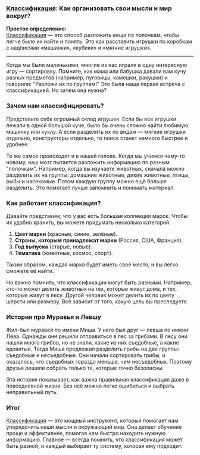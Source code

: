 ### [Классификация](Классификация.md): Как организовать свои мысли и мир вокруг?

**Простое определение:**  
[Классификация](Классификация.md) — это способ разложить вещи по полочкам, чтобы легче было их найти и понять. Это как расставить игрушки по коробкам с надписями «машинки», «кубики» и «мягкие игрушки».

---

Когда мы были маленькими, многие из нас играли в одну интересную игру — сортировку. Помните, как мама или бабушка давали вам кучу разных предметов (например, пуговицы, камешки, ракушки) и говорили: "Разложи их по группам!" Это была наша первая встреча с классификацией. Но зачем она нужна?

### Зачем нам классифицировать?

Представьте себе огромный склад игрушек. Если бы все игрушки лежали в одной большой куче, было бы очень сложно найти любимую машинку или куклу. А если разделить их по видам — мягкие игрушки отдельно, конструкторы отдельно, то поиск станет намного быстрее и удобнее.

То же самое происходит и в нашей голове. Когда мы учимся чему-то новому, наш мозг пытается разложить информацию по разным "полочкам". Например, когда вы изучаете животных, сначала можно разделить их на группы: домашние животные, дикие животные, птицы, рыбы и насекомые. Потом каждую группу можно ещё больше разделить. Это помогает лучше запомнить и понимать материал.

### Как работает классификация?

Давайте представим, что у вас есть большая коллекция марок. Чтобы их удобно хранить, вы можете придумать несколько категорий:

1. **Цвет марки** (красные, синие, зелёные).
2. **Страны, которым принадлежат марки** (Россия, США, Франция).
3. **Год выпуска** (старые, новые).
4. **Тематика** (животные, космос, спорт).

Таким образом, каждая марка будет иметь своё место, и вы легко сможете её найти.

Но важно помнить, что классификации могут быть разными. Например, кто-то может делить животных на тех, которые живут дома, и тех, которые живут в лесу. Другой человек может делить их по цвету шерсти или размеру. Всё зависит от того, какую цель вы преследуете.

### История про Муравья и Левшу

Жил-был муравей по имени Миша. У него был друг — левша по имени Лёва. Однажды они решили отправиться в лес за грибами. В лесу они нашли много грибов, но не знали, какие из них съедобные, а какие ядовитые. Тогда Миша предложил разделить грибы на две группы: съедобные и несъедобные. Они начали сортировать грибы, и оказалось, что съедобных гораздо меньше, чем несъедобных. Поэтому друзья решили собрать только те, которые точно безопасны.

Эта история показывает, как важна правильная классификация даже в повседневной жизни. Без неё можно легко ошибиться и выбрать неправильный путь.

### Итог

[Классификация](Классификация.md) — это мощный инструмент, который помогает нам упорядочить наши мысли и окружающий мир. Она делает обучение проще и эффективнее, помогая нам быстро находить нужную информацию. Главное — всегда помнить, что классификация может быть разной, и каждый выбирает ту систему, которая ему подходит.